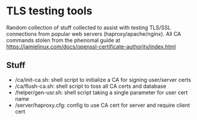 # TLS testing tools

Random collection of stuff collected to assist with testing TLS/SSL connections
from popular web servers (haproxy/apache/nginx). All CA commands stolen from the
phenomal guide at https://jamielinux.com/docs/openssl-certificate-authority/index.html

## Stuff

- /ca/init-ca.sh: shell script to initialize a CA for signing user/server certs
- /ca/flush-ca.sh: shell script to toss all CA certs and database
- /helper/gen-usr.sh: shell script taking a single parameter for user cert name
- /server/haproxy.cfg: config to use CA cert for server and require client cert

